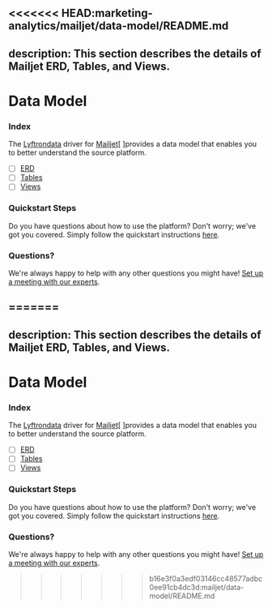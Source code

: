 <<<<<<< HEAD:marketing-analytics/mailjet/data-model/README.md
---
description: This section describes the details of Mailjet ERD, Tables, and Views.
---

# Data Model

### Index

The  [Lyftrondata](https://www.lyftrondata.com/) driver for [Mailjet](https://www.lyftrondata.com/integration/marketing-analytics/mailjet/)[ ]provides a data model that enables you to better understand the source platform.

* [ ] [ERD](../../../marketing-analytics/mailjet/data-model/erd.md)
* [ ] [Tables](../../../marketing-analytics/mailjet/data-model/tables.md)
* [ ] [Views](../../../marketing-analytics/mailjet/data-model/views.md)

### Quickstart Steps

Do you have questions about how to use the platform? Don't worry; we've got you covered. Simply follow the quickstart instructions [here](../../../marketing-analytics/mailjet/quickstart-steps.md).

### Questions? <a href="#questions" id="questions"></a>

We're always happy to help with any other questions you might have! [Set up a meeting with our experts](https://www.lyftrondata.com/book-a-meeting/).

=======
---
description: This section describes the details of Mailjet ERD, Tables, and Views.
---

# Data Model

### Index

The  [Lyftrondata](https://www.lyftrondata.com/) driver for [Mailjet](https://www.lyftrondata.com/integration/marketing-analytics/mailjet/)[ ]provides a data model that enables you to better understand the source platform.

* [ ] [ERD](../../../marketing-analytics/mailjet/data-model/erd.md)
* [ ] [Tables](../../../marketing-analytics/mailjet/data-model/tables.md)
* [ ] [Views](../../../marketing-analytics/mailjet/data-model/views.md)

### Quickstart Steps

Do you have questions about how to use the platform? Don't worry; we've got you covered. Simply follow the quickstart instructions [here](../../../marketing-analytics/mailjet/quickstart-steps.md).

### Questions? <a href="#questions" id="questions"></a>

We're always happy to help with any other questions you might have! [Set up a meeting with our experts](https://www.lyftrondata.com/book-a-meeting/).

>>>>>>> b16e3f0a3edf03146cc48577adbc0ee91cb4dc3d:mailjet/data-model/README.md
